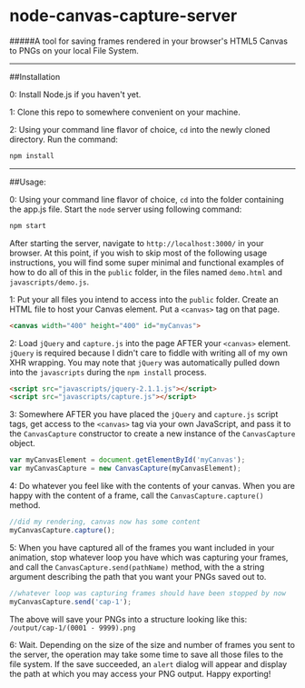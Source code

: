 node-canvas-capture-server
==========================

#####A tool for saving frames rendered in your browser's HTML5 Canvas to PNGs on your local File System.

----

##Installation

0: Install Node.js if you haven't yet.

1: Clone this repo to somewhere convenient on your machine.

2: Using your command line flavor of choice, `cd` into the newly cloned directory. Run the command:

```bash
npm install
```

----

##Usage:

0: Using your command line flavor of choice, `cd` into the folder containing the app.js file. Start the `node` server using following command:

```bash
npm start
```

After starting the server, navigate to `http://localhost:3000/` in your browser. At this point, if you wish to skip most of the following usage instructions, you will find some super minimal and functional examples of how to do all of this in the `public` folder, in the files named `demo.html` and `javascripts/demo.js`.


1: Put your all files you intend to access into the `public` folder. Create an HTML file to host your Canvas element. Put a `<canvas>` tag on that page.

```html
<canvas width="400" height="400" id="myCanvas">
```


2: Load `jQuery` and `capture.js` into the page AFTER your `<canvas>` element. `jQuery` is required because I didn't care to fiddle with writing all of my own XHR wrapping. You may note that `jQuery` was automatically pulled down into the `javascripts` during the `npm install` process.

```html
<script src="javascripts/jquery-2.1.1.js"></script>
<script src="javascripts/capture.js"></script>
```


3: Somewhere AFTER you have placed the `jQuery` and `capture.js` script tags, get access to the `<canvas>` tag via your own JavaScript, and pass it to the `CanvasCapture` constructor to create a new instance of the `CanvasCapture` object.

```javascript
var myCanvasElement = document.getElementById('myCanvas');
var myCanvasCapture = new CanvasCapture(myCanvasElement);
```


4: Do whatever you feel like with the contents of your canvas. When you are happy with the content of a frame, call the `CanvasCapture.capture()` method.

```javascript
//did my rendering, canvas now has some content
myCanvasCapture.capture();
```


5: When you have captured all of the frames you want included in your animation, stop whatever loop you have which was capturing your frames, and call the `CanvasCapture.send(pathName)` method, with the a string argument describing the path that you want your PNGs saved out to.

```javascript
//whatever loop was capturing frames should have been stopped by now
myCanvasCapture.send('cap-1');
```

The above will save your PNGs into a structure looking like this: `/output/cap-1/(0001 - 9999).png`


6: Wait. Depending on the size of the size and number of frames you sent to the server, the operation may take some time to save all those files to the file system. If the save succeeded, an `alert` dialog will appear and display the path at which you may access your PNG output. Happy exporting!